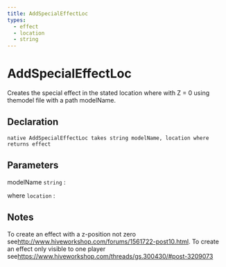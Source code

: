 ```yaml
---
title: AddSpecialEffectLoc
types:
  - effect
  - location
  - string
---
```


# AddSpecialEffectLoc
Creates the special effect in the stated location where with Z = 0 using themodel file with a path modelName.

## Declaration

```jass
native AddSpecialEffectLoc takes string modelName, location where returns effect
```

## Parameters
modelName `string`
: 

where `location`
: 

## Notes 
To create an effect with a z-position not zero see<http://www.hiveworkshop.com/forums/1561722-post10.html>.
To create an effect only visible to one player see<https://www.hiveworkshop.com/threads/gs.300430/#post-3209073>
